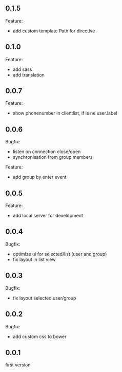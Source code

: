 ## 0.1.5
Feature:
* add custom template Path for directive

## 0.1.0
Feature:
* add sass
* add translation

## 0.0.7
Feature:
* show phonenumber in clientlist, if is ne user.label

## 0.0.6
Bugfix:
* listen on connection close/open
* synchronisation from group members

Feature:
* add group by enter event


## 0.0.5
Feature:
* add local server for development

## 0.0.4
Bugfix:
* optimize ui for selected/list (user and group)
* fix layout in list view

## 0.0.3
Bugfix:
* fix layout selected user/group

## 0.0.2
Bugfix:
* add custom css to bower

## 0.0.1

first version
